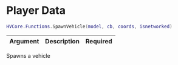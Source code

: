 # Player Data

```lua
HVCore.Functions.SpawnVehicle(model, cb, coords, isnetworked)
```

| Argument | Description | Required |
| ----------- | ----------- | ----------- |

Spawns a vehicle